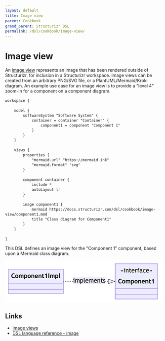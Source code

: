 ```yaml
---
layout: default
title: Image view
parent: Cookbook
grand_parent: Structurizr DSL
permalink: /dsl/cookbook/image-view/
---
```


# Image view

An [image view](/ui/diagrams/image-view) represents an image that has been rendered outside of Structurizr, for inclusion in a Structurizr workspace.
Image views can be created from an arbitrary PNG/SVG file, or a PlantUML/Mermaid/Kroki diagram.
An example use case for an image view is to provide a "level 4" zoom-in for a component on a component diagram.

```
workspace {

    model {
        softwareSystem "Software System" {
            container = container "Container" {
                component1 = component "Component 1"
            }
        }
    }

    views {
        properties {
            "mermaid.url" "https://mermaid.ink"
            "mermaid.format" "svg"
        }

        component container {
            include *
            autoLayout lr
        }

        image component1 {
            mermaid https://docs.structurizr.com/dsl/cookbook/image-view/component1.mmd
            title "Class diagram for Component1"
        }
    }
    
}
```

This DSL defines an image view for the "Component 1" component, based upon a Mermaid class diagram.

[![](example-1.png)](http://structurizr.com/dsl?src=https://docs.structurizr.com/dsl/cookbook/image-view/example-1.dsl)

## Links

- [Image views](/ui/diagrams/image-view)
- [DSL language reference - image](/dsl/language#image-view)